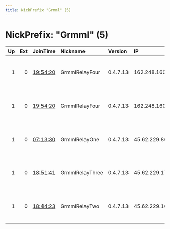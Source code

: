 ```yaml
---
title: NickPrefix "Grmml" (5)
---
```


# NickPrefix: "Grmml" (5)

|   Up |   Ext | JoinTime                                                                                              | Nickname        | Version   | IP              | AS       | CC   |   ORp |   Dirp | OS    | Contact                                |   eFamMembers |
|-----:|------:|:------------------------------------------------------------------------------------------------------|:----------------|:----------|:----------------|:---------|:-----|------:|-------:|:------|:---------------------------------------|--------------:|
|    1 |     0 | [19:54:20](https://nusenu.github.io/OrNetStats/w/relay/4288C5EF37196D362619802B28B7A91060936F52.html) | GrmmlRelayFour  | 0.4.7.13  | 162.248.160.120 | DATACITY | ca   |  9000 |      0 | Linux | Nurtic-Vibe &lt;nurtic-vibe AT grmml D |            16 |
|    1 |     0 | [19:54:20](https://nusenu.github.io/OrNetStats/w/relay/C6937F6D8981BC5DCF38FDD66E16DFE00685D1F3.html) | GrmmlRelayFour  | 0.4.7.13  | 162.248.160.120 | DATACITY | ca   |  9100 |      0 | Linux | Nurtic-Vibe &lt;nurtic-vibe AT grmml D |            16 |
|    1 |     0 | [07:13:30](https://nusenu.github.io/OrNetStats/w/relay/60D84E374F96C09D219B36907C1DC836F6D13A83.html) | GrmmlRelayOne   | 0.4.7.13  | 45.62.229.86    | DATACITY | ca   |  9002 |      0 | Linux | Nurtic-Vibe &lt;nurtic-vibe AT grmml D |            16 |
|    1 |     0 | [18:51:41](https://nusenu.github.io/OrNetStats/w/relay/EAA4145A053C17F7CD3E3DCB9A7821EFD044F796.html) | GrmmlRelayThree | 0.4.7.13  | 45.62.229.171   | DATACITY | ca   |  9002 |      0 | Linux | Nurtic-Vibe &lt;nurtic-vibe AT grmml D |            16 |
|    1 |     0 | [18:44:23](https://nusenu.github.io/OrNetStats/w/relay/217953B41CF55DB8E2B5A7DE3763F82154BB1036.html) | GrmmlRelayTwo   | 0.4.7.13  | 45.62.229.162   | DATACITY | ca   |  9002 |      0 | Linux | Nurtic-Vibe &lt;nurtic-vibe AT grmml D |            16 |
